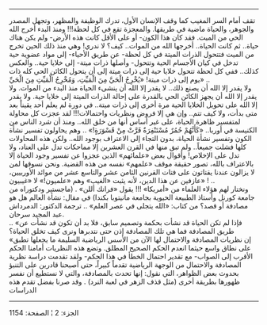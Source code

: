 ------------------------------------------------------------------------

تقف أمام السر المغيب كما وقف الإنسان الأول، تدرك الوظيفة والمظهر، وتجهل
المصدر والجوهر، والحياة ماضية في طريقها. والمعجزة تقع في كل لحظة!!! ومنذ
البدء أخرج الله الحي من الميت. فقد كان هذا الكون- أو على الأقل كانت هذه
الأرض- ولم يكن هناك حياة.. ثم كانت الحياة.. أخرجها الله من الموات.. كيف؟
لا ندري! وهي منذ ذلك الحين تخرج من الميت فتتحول الذرات الميتة في كل
لحظة- عن طريق الأحياء- إلى مواد عضوية حية تدخل في كيان الأجسام الحية
وتتحول- وأصلها ذرات ميتة- إلى خلايا حية.. والعكس كذلك.. ففي كل لحظة
تتحول خلايا حية إلى ذرات ميتة إلى أن يتحول الكائن الحي كله ذات يوم إلى
ذرات ميتة! «يُخْرِجُ الْحَيَّ مِنَ الْمَيِّتِ، وَمُخْرِجُ الْمَيِّتِ مِنَ الْحَيِّ» ..  
ولا يقدر إلا الله أن يصنع ذلك.. لا يقدر إلا الله أن ينشىء الحياة منذ
البدء من الموات. ولا يقدر إلا الله أن يجهز الكائن الحي بالقدرة على إحالة
الذرات الميتة إلى خلايا حية. ولا يقدر إلا الله على تحويل الخلايا الحية
مرة أخرى إلى ذرات ميتة.. في دورة لم يعلم أحد يقيناً بعد متى بدأت، ولا كيف
تتم.. وإن هي إلا فروض ونظريات واحتمالات!!! لقد عجزت كل محاولة لمتفسير
ظاهرة الحياة، على غير أساس أنها من خلق الله.. ومنذ أن شرد الناس من
الكنيسة في أوربا.. «كَأَنَّهُمْ حُمُرٌ مُسْتَنْفِرَةٌ فَرَّتْ مِنْ قَسْوَرَةٍ!» .. وهم يحاولون
تفسير نشأة الكون وتفسير نشأة الحياة، بدون التجاء إلى الاعتراف بوجود
الله.. ولكن هذه المحاولات كلها فشلت جميعاً.. ولم تبق منها في القرن
العشرين إلا مماحكات تدل على العناد، ولا تدل على الإخلاص! وأقوال بعض
«علمائهم» الذين عجزوا عن تفسير وجود الحياة إلا بالاعتراف بالله، تصور
حقيقة موقف «علمهم» نفسه من هذه القضية. ونحن نسوقها لمن لا يزالون عندنا
يقتاتون على فتات القرنين الثامن عشر والتاسع عشر من موائد الأوربيين،
عازفين عن هذا الدين، لأنه يثبت «الغيب» وهم «علميون!» لا «غيبيون» ! ..  
ونختار لهم هؤلاء العلماء من «أمريكا» !!! يقول «فرانك أللن» . (ماجستير
ودكتوراه من جامعة كورنل وأستاذ الطبيعة الحيوية بجامعة مانيتوبا بكندا) في
مقال: نشأة العالم هل هو مصادفة أو قصد؟ من كتاب: «الله يتجلى في عصر
العلم» .. ترجمة الدكتور: الدمرداش عبد المجيد سرحان.  
.. «فإذا لم تكن الحياة قد نشأت بحكمة وتصميم سابق، فلا بد أن تكون قد نشأت
عن طريق المصادفة فما هي تلك المصادفة إذن حتى نتدبرها ونرى كيف تخلق
الحياة؟  
«إن نظريات المصادفة والاحتمال لها الآن من الأسس الرياضية السليمة ما
يجعلها تطبق على نطاق واسع حيثما انعدم الحكم الصحيح المطلق. وتضع هذه
النظريات أمامنا الحكم الأقرب إلى الصواب- مع تقدير احتمال الخطأ في هذا
الحكم- ولقد تقدمت دراسة نظرية المصادفة والاحتمال من الوجهة الرياضية
تقدماً كبيراً، حتى أصبحنا قادرين على التنبؤ بحدوث بعض الظواهر، التي نقول:
إنها تحدث بالمصادفة، والتي لا نستطيع أن نفسر ظهورها بطريقة أخرى (مثل قذف
الزهر في لعبة النرد) . وقد صرنا بفضل تقدم هذه الدراسات

------------------------------------------------------------------------

الجزء: 2 ¦ الصفحة: 1154
